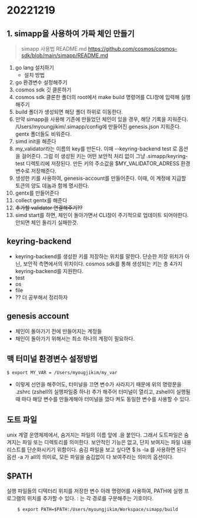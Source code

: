 # 20221219

## 1. simapp을 사용하여 가짜 체인 만들기
> simapp 사용법 README.md
> https://github.com/cosmos/cosmos-sdk/blob/main/simapp/README.md
1) go lang 설치하기
    - 설치 방법
2) go 환경변수 설정해주기
3) cosmos sdk 깃 클론하기
4) cosmos sdk 클론한 폴더의 root에서 make build 명령어를 CLI창에 입력해 실행해주기
5) build 폴더가 생성되면 해당 폴더 하위로 이동한다. 
6) 만약 simapp을 사용해 기존에 만들었던 체인이 있을 경우, 해당 기록을 지워준다. /Users/myoungjikim/.simapp/config에 만들어진 genesis.json 지워준다. gentx 폴더들도 비워준다.
7) simd init을 해준다
8) my_validator라는 이름의 key를 만든다. 이때 --keyring-backend test 로 옵션을 걸어준다. 그럼 이 생성된 키는 어떤 보안적 처리 없이 그냥 .simapp/keyring-test 디렉토리에 저장된다. 만든 키의 주소값을 $MY_VALIDATOR_ADRESS 환경변수로 저장해준다.
9) 생성한 키를 사용하여, genesis-account를 만들어준다. 이때, 이 계정에 지급할 토큰의 양도 데놈과 함께 명시한다.
10) gentx를 만들어준다
11) collect gentx를 해준다
12) ~~추가할 validator 연결해주기??~~
13) simd start를 하면, 체인이 돌아가면서 CLI창이 주기적으로 업데이트 되어야한다. 안되면 체인 돌리기 실패한것.

## keyring-backend 
- keyring-backend를 생성한 키를 저장하는 위치를 말한다. 단순한 저장 위치가 아닌, 보안적 측면에서의 위치이다. cosmos sdk를 통해 생성되는 키는 총 4가지 keyring-backend를 지원한다.
- test
- os
- file
- ??
더 공부해서 정리하자

## genesis account
- 체인이 돌아가기 전에 만들어지는 계정들
- 채인이 돌아가기 위해서는 최소 하나의 계정이 필요하다.

## 맥 터미널 환경변수 설정방법
```$ export MY_VAR = /Users/myougjikim/my_var```
- 이렇게 선언을 해주어도, 터미널을 끄면 변수가 사라지기 때문에 위의 명령문을 .zshrc (zshell의 실행파일중 하나) 추가 해주어 터미널이 열리고, zshell이 실행될때 마다 해당 변수를 만들게해야 터미널을 껐다 켜도 동일한 변수를 사용할 수 있다.

## 도트 파일
unix 계열 운영체제에서, 숨겨지는 파일의 이름 앞에 .을 붙인다. 그래서 도트파일은 숨겨지는 파일 또는 디렉토리를 의미한다. 보안적인 기능은 없고, 단지 보여지는 파일 내용 리스트를 단순화시키기 위함이다. 숨김 파일을 보고 싶다면 $ ls -la 를 사용하면 된다 옵션 -a 가 all의 의미로, 모든 파일을 숨김없이 다 보여주라는 의미의 옵션이다.

## $PATH
실행 파일들의 디텍터리 위치를 저장한 변수
아래 명령어를 사용하여, PATH에 실행 프로그램의 위치를 추가할 수 있다. 
: 는 각 경로를 구분해주는 기호이다. 
```
    $ export PATH=$PATH:/Users/myoungjikim/Workspace/simapp/build 
```
